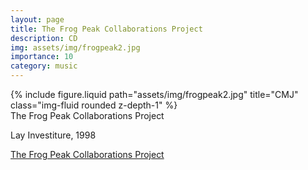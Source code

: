 ```yaml
---
layout: page
title: The Frog Peak Collaborations Project
description: CD
img: assets/img/frogpeak2.jpg
importance: 10
category: music
---
```


<div class="row">
    <div class="col-sm mt-3 mt-md-0">
        {% include figure.liquid path="assets/img/frogpeak2.jpg" title="CMJ" class="img-fluid rounded z-depth-1" %}
    </div>
</div>
<div class="caption">
The Frog Peak Collaborations Project


</div>

Lay Investiture, 1998

[The Frog Peak Collaborations Project](https://www.discogs.com/release/1959274-Various-The-Frog-Peak-Collaborations-Project)